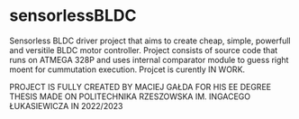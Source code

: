# sensorlessBLDC
Sensorless BLDC driver project that aims to create cheap, simple, powerfull and versitile BLDC motor controller. Project consists of source code that runs on ATMEGA 328P and uses internal comparator module to guess right moent for cummutation execution. Projcet is curently IN WORK.

PROJECT IS FULLY CREATED BY MACIEJ GAŁDA FOR HIS EE DEGREE THESIS MADE ON POLITECHNIKA RZESZOWSKA IM. INGACEGO ŁUKASIEWICZA IN 2022/2023